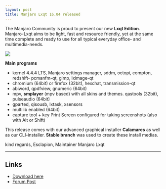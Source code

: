 ```yaml
---
layout: post
title: Manjaro Lxqt 16.04 released
---
```


The Manjaro Community is proud to present our new **Lxqt Edition**.  
Manjaro-Lxqt aims to be light, fast and resource friendly, yet at the same time complete and ready to use for all typical everyday office- and multimedia-needs.

<img src="https://manjaro.github.io/images/manjaro-lxqt-16.04.jpg">

**Main programs**

* kernel 4.4.4 LTS, Manjaro settings manager, sddm, octopi, compton, redshift- pcmanfm-qt, gimp, lximage-qt
* chromium (64bit) or firefox (32bit), hexchat, transmission-qt
* abiword, qpdfview, gnumeric (64bit)
* mpv, **smplayer** (mpv based) with all skins and themes. qastools (32bit), pulseaudio (64bit)
* gparted, qisousb, lxtask, xsensors
* multilib enabled (64bit)
* capture tool + key Print Screen configured for taking screenshots (also with Alt or Shift)

This release comes with our advanced graphical installer **Calamares** as well as our CLI-installer. **Stable branch** was used to create these install medias.

kind regards, Esclapion, Maintainer Manjaro Lxqt

----

## Links

* [Download here](https://sourceforge.net/projects/manjarolinux/files/community/LXQT/2016.04/)
* [Forum Post](https://forum.manjaro.org/index.php?topic=32625.msg266583#msg266583)